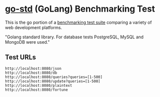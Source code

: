 # [go-std](https://github.com/kataras/iris) (GoLang) Benchmarking Test

This is the go portion of a [benchmarking test suite](https://www.techempower.com/benchmarks/) comparing a variety of web development platforms.

"Golang standard library. For database tests PostgreSQL, MySQL and MongoDB were used."

## Test URLs

    http://localhost:8080/json
    http://localhost:8080/db
    http://localhost:8080/queries?queries=[1-500]
    http://localhost:8080/update?queries=[1-500]
    http://localhost:8080/plaintext
    http://localhost:8080/fortune
